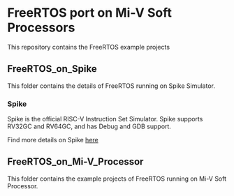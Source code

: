 # FreeRTOS port on Mi-V Soft Processors

This repository contains the FreeRTOS example projects

## FreeRTOS_on_Spike
   This folder contains the details of FreeRTOS running on Spike Simulator.
   
### Spike
   Spike is the official RISC-V Instruction Set Simulator. Spike supports RV32GC and RV64GC, and has Debug and GDB support.
   
   Find more details on Spike [here](https://github.com/riscv/riscv-isa-sim/)
   
## FreeRTOS_on_Mi-V_Processor
   This folder contains the example projects of FreeRTOS running on Mi-V Soft Processor.
